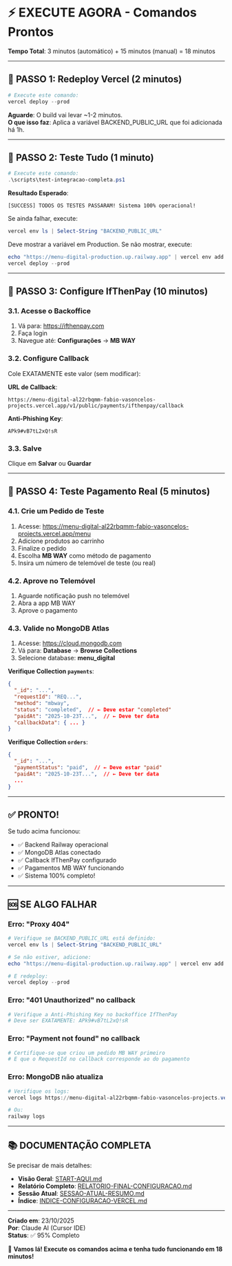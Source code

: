 # ⚡ EXECUTE AGORA - Comandos Prontos

**Tempo Total**: 3 minutos (automático) + 15 minutos (manual) = 18 minutos

---

## 🚀 PASSO 1: Redeploy Vercel (2 minutos)

```powershell
# Execute este comando:
vercel deploy --prod
```

**Aguarde**: O build vai levar ~1-2 minutos.  
**O que isso faz**: Aplica a variável BACKEND_PUBLIC_URL que foi adicionada há 1h.

---

## 🧪 PASSO 2: Teste Tudo (1 minuto)

```powershell
# Execute este comando:
.\scripts\test-integracao-completa.ps1
```

**Resultado Esperado**: 
```
[SUCCESS] TODOS OS TESTES PASSARAM! Sistema 100% operacional!
```

Se ainda falhar, execute:
```powershell
vercel env ls | Select-String "BACKEND_PUBLIC_URL"
```

Deve mostrar a variável em Production. Se não mostrar, execute:
```powershell
echo "https://menu-digital-production.up.railway.app" | vercel env add BACKEND_PUBLIC_URL production
vercel deploy --prod
```

---

## 🔐 PASSO 3: Configure IfThenPay (10 minutos)

### 3.1. Acesse o Backoffice
1. Vá para: https://ifthenpay.com
2. Faça login
3. Navegue até: **Configurações** → **MB WAY**

### 3.2. Configure Callback
Cole EXATAMENTE este valor (sem modificar):

**URL de Callback**:
```
https://menu-digital-al22rbqmm-fabio-vasoncelos-projects.vercel.app/v1/public/payments/ifthenpay/callback
```

**Anti-Phishing Key**:
```
APk9#vB7tL2xQ!sR
```

### 3.3. Salve
Clique em **Salvar** ou **Guardar**

---

## 🧪 PASSO 4: Teste Pagamento Real (5 minutos)

### 4.1. Crie um Pedido de Teste

1. Acesse: https://menu-digital-al22rbqmm-fabio-vasoncelos-projects.vercel.app/menu
2. Adicione produtos ao carrinho
3. Finalize o pedido
4. Escolha **MB WAY** como método de pagamento
5. Insira um número de telemóvel de teste (ou real)

### 4.2. Aprove no Telemóvel

1. Aguarde notificação push no telemóvel
2. Abra a app MB WAY
3. Aprove o pagamento

### 4.3. Valide no MongoDB Atlas

1. Acesse: https://cloud.mongodb.com
2. Vá para: **Database** → **Browse Collections**
3. Selecione database: **menu_digital**

**Verifique Collection `payments`**:
```json
{
  "_id": "...",
  "requestId": "REQ...",
  "method": "mbway",
  "status": "completed",  // ← Deve estar "completed"
  "paidAt": "2025-10-23T...",  // ← Deve ter data
  "callbackData": { ... }
}
```

**Verifique Collection `orders`**:
```json
{
  "_id": "...",
  "paymentStatus": "paid",  // ← Deve estar "paid"
  "paidAt": "2025-10-23T...",  // ← Deve ter data
  ...
}
```

---

## ✅ PRONTO!

Se tudo acima funcionou:
- ✅ Backend Railway operacional
- ✅ MongoDB Atlas conectado
- ✅ Callback IfThenPay configurado
- ✅ Pagamentos MB WAY funcionando
- ✅ Sistema 100% completo!

---

## 🆘 SE ALGO FALHAR

### Erro: "Proxy 404"
```powershell
# Verifique se BACKEND_PUBLIC_URL está definido:
vercel env ls | Select-String "BACKEND_PUBLIC_URL"

# Se não estiver, adicione:
echo "https://menu-digital-production.up.railway.app" | vercel env add BACKEND_PUBLIC_URL production

# E redeploy:
vercel deploy --prod
```

### Erro: "401 Unauthorized" no callback
```powershell
# Verifique a Anti-Phishing Key no backoffice IfThenPay
# Deve ser EXATAMENTE: APk9#vB7tL2xQ!sR
```

### Erro: "Payment not found" no callback
```powershell
# Certifique-se que criou um pedido MB WAY primeiro
# E que o RequestId no callback corresponde ao do pagamento
```

### Erro: MongoDB não atualiza
```powershell
# Verifique os logs:
vercel logs https://menu-digital-al22rbqmm-fabio-vasoncelos-projects.vercel.app

# Ou:
railway logs
```

---

## 📚 DOCUMENTAÇÃO COMPLETA

Se precisar de mais detalhes:
- **Visão Geral**: [START-AQUI.md](./START-AQUI.md)
- **Relatório Completo**: [RELATORIO-FINAL-CONFIGURACAO.md](./RELATORIO-FINAL-CONFIGURACAO.md)
- **Sessão Atual**: [SESSAO-ATUAL-RESUMO.md](./SESSAO-ATUAL-RESUMO.md)
- **Índice**: [INDICE-CONFIGURACAO-VERCEL.md](./INDICE-CONFIGURACAO-VERCEL.md)

---

**Criado em**: 23/10/2025  
**Por**: Claude AI (Cursor IDE)  
**Status**: ✅ 95% Completo

🚀 **Vamos lá! Execute os comandos acima e tenha tudo funcionando em 18 minutos!**

